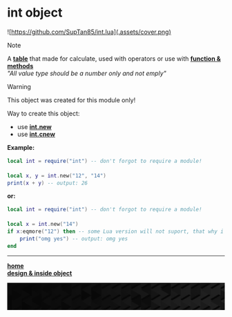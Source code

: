 # int object

![https://github.com/SupTan85/int.lua](.assets/cover.png)

>[!NOTE]
A [**table**](type.table.md) that made for calculate, used with operators or use with [**function & methods**](../README.md#function--methods)\
*"All value type should be a number only and not emply"*

>[!WARNING]
This object was created for this module only!

Way to create this object:

- use [**int.new**](int.new.md)
- use [**int.cnew**](int.cnew.md)

**Example:**

```lua
local int = require("int") -- don't forgot to require a module!

local x, y = int.new("12", "14")
print(x + y) -- output: 26
```

**or:**

```lua
local int = require("int") -- don't forgot to require a module!

local x = int.new("14")
if x:eqmore("12") then -- some Lua version will not suport, that why i recommend you to use function.
    print("omg yes") -- output: omg yes
end
```

---

[**home**](../README.md)\
[**design & inside object**](../README.md#design)

![end](.assets/bar.png)
